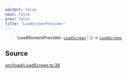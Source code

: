 ```yaml
---
editUrl: false
next: false
prev: false
title: "LoadScreenProvider"
---
```


> **LoadScreenProvider**: [`LoadScreen`](/api/classes/loadscreen/) \| () => [`LoadScreen`](/api/classes/loadscreen/)

## Source

[src/load/LoadScreen.ts:38](https://github.com/relishinc/dill-pixel/blob/10f512f7f577ca5e74162827f11215b28df5ca97/src/load/LoadScreen.ts#L38)
